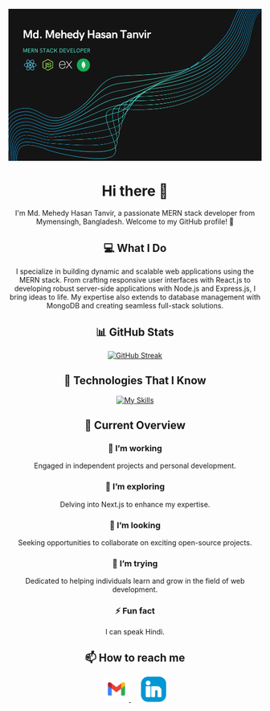 <div align="center">

![Profile Banner](/assets/banner.png)

# Hi there 👋

I'm Md. Mehedy Hasan Tanvir, a passionate MERN stack developer from Mymensingh, Bangladesh. Welcome to my GitHub profile! 🚀

## 💻 What I Do

I specialize in building dynamic and scalable web applications using the MERN stack. From crafting responsive user interfaces with React.js to developing robust server-side applications with Node.js and Express.js, I bring ideas to life. My expertise also extends to database management with MongoDB and creating seamless full-stack solutions.

## 📊 GitHub Stats

[![GitHub Streak](https://github-readme-streak-stats.herokuapp.com?user=Mehedy-Tanvir&theme=green-nur)](https://git.io/streak-stats)

## 🔧 Technologies That I Know

[![My Skills](https://skillicons.dev/icons?i=html,css,tailwind,javascript,react,nodejs,expressjs,mongodb,firebase&perline=9)](https://skillicons.dev)

## 👀 Current Overview

### 🔭 I’m working

Engaged in independent projects and personal development.

### 🌱 I’m exploring

Delving into Next.js to enhance my expertise.

### 👯 I’m looking

Seeking opportunities to collaborate on exciting open-source projects.

### 🤔 I’m trying

Dedicated to helping individuals learn and grow in the field of web development.

### ⚡ Fun fact

I can speak Hindi.

## 📫 How to reach me

<a href="mailto:mehedytanvir451@gmail.com" style="margin-right: 20px;">
  <img src="./assets/gmail.svg" alt="Gmail Logo" width="50" height="50">
</a>
<a href="https://www.linkedin.com/in/mehedytanvir">
  <img src="./assets/linkedin.svg" alt="LinkedIn Logo" width="50" height="50">
</a>

</div>
